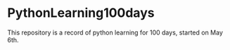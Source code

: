 # PythonLearning100days
This repository is a record of python learning for 100 days, started on May 6th.
